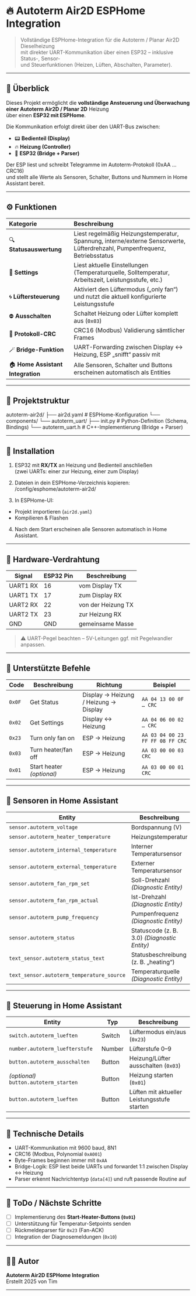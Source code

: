 # 🔥 Autoterm Air2D ESPHome Integration

> Vollständige ESPHome-Integration für die Autoterm / Planar Air2D Dieselheizung  
> mit direkter UART-Kommunikation über einen ESP32 – inklusive Status-, Sensor-  
> und Steuerfunktionen (Heizen, Lüften, Abschalten, Parameter).

---

## 🧩 Überblick

Dieses Projekt ermöglicht die **vollständige Ansteuerung und Überwachung einer Autoterm Air2D / Planar 2D** Heizung  
über einen **ESP32 mit ESPHome**.  

Die Kommunikation erfolgt direkt über den UART-Bus zwischen:
- 📟 **Bedienteil (Display)**  
- 🔥 **Heizung (Controller)**  
- 🧠 **ESP32 (Bridge + Parser)**

Der ESP liest und schreibt Telegramme im Autoterm-Protokoll (0xAA … CRC16)  
und stellt alle Werte als Sensoren, Schalter, Buttons und Nummern in Home Assistant bereit.

---

## ⚙️ Funktionen

| Kategorie | Beschreibung |
|:--|:--|
| 🔍 **Statusauswertung** | Liest regelmäßig Heizungstemperatur, Spannung, interne/externe Sensorwerte, Lüfterdrehzahl, Pumpenfrequenz, Betriebsstatus |
| 🧭 **Settings** | Liest aktuelle Einstellungen (Temperaturquelle, Solltemperatur, Arbeitszeit, Leistungsstufe, etc.) |
| 🌀 **Lüftersteuerung** | Aktiviert den Lüftermodus („only fan“) und nutzt die aktuell konfigurierte Leistungsstufe |
| ⛔ **Ausschalten** | Schaltet Heizung oder Lüfter komplett aus (`0x03`) |
| 🧾 **Protokoll-CRC** | CRC16 (Modbus) Validierung sämtlicher Frames |
| 🪄 **Bridge-Funktion** | UART-Forwarding zwischen Display ↔ Heizung, ESP „snifft“ passiv mit |
| 🏠 **Home Assistant Integration** | Alle Sensoren, Schalter und Buttons erscheinen automatisch als Entities |

---

## 🧱 Projektstruktur
autoterm-air2d/
├── air2d.yaml # ESPHome-Konfiguration
└── components/
└── autoterm_uart/
├── init.py # Python-Definition (Schema, Bindings)
└── autoterm_uart.h # C++-Implementierung (Bridge + Parser)


---

## 🚀 Installation

1. ESP32 mit **RX/TX** an Heizung und Bedienteil anschließen  
   (zwei UARTs: einer zur Heizung, einer zum Display)
2. Dateien in dein ESPHome-Verzeichnis kopieren: /config/esphome/autoterm-air2d/

3. In ESPHome-UI:
- Projekt importieren (`air2d.yaml`)
- Kompilieren & Flashen
4. Nach dem Start erscheinen alle Sensoren automatisch in Home Assistant.

---

## 🔌 Hardware-Verdrahtung

| Signal | ESP32 Pin | Beschreibung |
|--------|-----------|--------------|
| UART1 RX | 16 | vom Display TX |
| UART1 TX | 17 | zum Display RX |
| UART2 RX | 22 | von der Heizung TX |
| UART2 TX | 23 | zur Heizung RX |
| GND | GND | gemeinsame Masse |

> ⚠️ UART-Pegel beachten – 5V-Leitungen ggf. mit Pegelwandler anpassen.

---

## 📜 Unterstützte Befehle

| Code | Beschreibung | Richtung | Beispiel |
|------|---------------|-----------|-----------|
| `0x0F` | Get Status | Display → Heizung / Heizung → Display | `AA 04 13 00 0F … CRC` |
| `0x02` | Get Settings | Display ↔ Heizung | `AA 04 06 00 02 … CRC` |
| `0x23` | Turn only fan on | ESP → Heizung | `AA 03 04 00 23 FF FF 08 FF CRC` |
| `0x03` | Turn heater/fan off | ESP → Heizung | `AA 03 00 00 03 CRC` |
| `0x01` | Start heater *(optional)* | ESP → Heizung | `AA 03 00 00 01 CRC` |

---

## 🧠 Sensoren in Home Assistant

| Entity | Beschreibung |
|--------|---------------|
| `sensor.autoterm_voltage` | Bordspannung (V) |
| `sensor.autoterm_heater_temperature` | Heizungstemperatur |
| `sensor.autoterm_internal_temperature` | Interner Temperatursensor |
| `sensor.autoterm_external_temperature` | Externer Temperatursensor |
| `sensor.autoterm_fan_rpm_set` | Soll-Drehzahl *(Diagnostic Entity)* |
| `sensor.autoterm_fan_rpm_actual` | Ist-Drehzahl *(Diagnostic Entity)* |
| `sensor.autoterm_pump_frequency` | Pumpenfrequenz *(Diagnostic Entity)* |
| `sensor.autoterm_status` | Statuscode (z. B. 3.0) *(Diagnostic Entity)* |
| `text_sensor.autoterm_status_text` | Statusbeschreibung (z. B. „heating“) |
| `text_sensor.autoterm_temperature_source` | Temperaturquelle *(Diagnostic Entity)* |

---

## 🔘 Steuerung in Home Assistant

| Entity | Typ | Beschreibung |
|--------|-----|--------------|
| `switch.autoterm_lueften` | Switch | Lüftermodus ein/aus (`0x23`) |
| `number.autoterm_luefterstufe` | Number | Lüfterstufe 0–9 |
| `button.autoterm_ausschalten` | Button | Heizung/Lüfter ausschalten (`0x03`) |
| *(optional)* `button.autoterm_starten` | Button | Heizung starten (`0x01`) |
| `button.autoterm_lueften` | Button | Lüften mit aktueller Leistungsstufe starten |

---

## 🧩 Technische Details

- UART-Kommunikation mit 9600 baud, 8N1  
- CRC16 (Modbus, Polynomial `0xA001`)  
- Byte-Frames beginnen immer mit `0xAA`  
- Bridge-Logik: ESP liest beide UARTs und forwardet 1:1 zwischen Display ↔ Heizung  
- Parser erkennt Nachrichtentyp (`data[4]`) und ruft passende Routine auf

---

## 🧰 ToDo / Nächste Schritte

- [ ] Implementierung des **Start-Heater-Buttons (`0x01`)**
- [ ] Unterstützung für Temperatur-Setpoints senden
- [ ] Rückmeldeparser für `0x23` (Fan-ACK)
- [ ] Integration der Diagnosemeldungen (`0x10`)

---

## 🧑‍💻 Autor

**Autoterm Air2D ESPHome Integration**  
Erstellt 2025 von Tim


---


